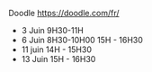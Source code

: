 Doodle https://doodle.com/fr/

- 3 Juin 9H30-11H
- 6 Juin 8H30-10H00  15H - 16H30
- 11 juin 14H - 15H30
- 13 Juin 15H - 16H30